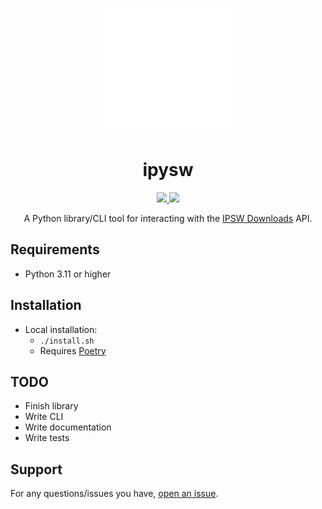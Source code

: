 <p align="center">
<img src=".github/assets/icon.png" alt="https://github.com/m1stadev/ipysw" width=200px> 
</p>

<h1 align="center">
ipysw
</h1>
<p align="center">
  <a href="https://github.com/m1stadev/ipysw/blob/master/LICENSE">
    <image src="https://img.shields.io/github/license/m1stadev/ipysw">
  </a>
  <a href="https://github.com/m1stadev/ipysw/stargazers">
    <image src="https://img.shields.io/github/stars/m1stadev/ipysw">
  </a>
    <br>
</p>

<p align="center">
A Python library/CLI tool for interacting with the <a href="https://ipsw.me">IPSW Downloads</a> API.
</p>

## Requirements
- Python 3.11 or higher

## Installation
- Local installation:
    - `./install.sh`
    - Requires [Poetry](https://python-poetry.org)

## TODO
- Finish library
- Write CLI
- Write documentation
- Write tests

## Support

For any questions/issues you have, [open an issue](https://github.com/m1stadev/ipysw/issues).
